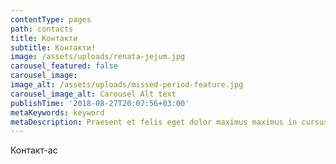 ```yaml
---
contentType: pages
path: contacts
title: Контакти
subtitle: Контакти!
image: /assets/uploads/renata-jejum.jpg
carousel_featured: false
carousel_image: 
image_alt: /assets/uploads/missed-period-feature.jpg
carousel_image_alt: Carousel Alt text
publishTime: '2018-08-27T20:07:56+03:00'
metaKeywords: keyword
metaDescription: Praesent et felis eget dolor maximus maximus in cursus justo.
---
```

Контакт-ас